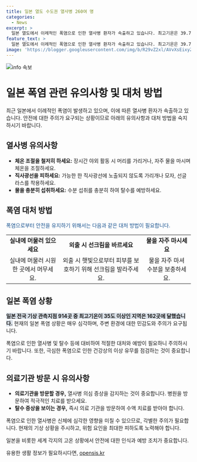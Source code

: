 ```yaml
---
title: 일본 열도 수도권 열사병 260여 명
categories:
  - News
excerpt: >
  일본 열도에서 이례적인 폭염으로 인한 열사병 환자가 속출하고 있습니다. 최고기온은 39.7도에 이르러 도쿄 도심에서도 55명이 열사병 의심 증상으로 병원에 이송됐습니다. 전국 기상 관측지점 중 35도 이상을 기록한 지역은 162곳으로, 현재 상황에 대한 우려가 높아지고 있습니다.
feature_text: >
  일본 열도에서 이례적인 폭염으로 인한 열사병 환자가 속출하고 있습니다. 최고기온은 39.7도에 이르러 도쿄 도심에서도 55명이 열사병 의심 증상으로 병원에 이송됐습니다. 전국 기상 관측지점 중 35도 이상을 기록한 지역은 162곳으로, 현재 상황에 대한 우려가 높아지고 있습니다.
image: 'https://blogger.googleusercontent.com/img/b/R29vZ2xl/AVvXsEixyZcFfHzMRdzZMjFBmAUKJYCLCGyLL1o632UiGVXcaFdKo_bkvkuCioo0uUKlGfBVcT3P84aROyZIXSBEx3Aw5nCQ3pTgDom1WDC4m8eifvWiAmWEEVb4x6G_l8C0QH225ldMjyaFvpxGEBGNO37VmDTDMHGhJPq73UglMfDca1-0aw/s1600/blogspot.png'
---
```


<p><img src="https://blogger.googleusercontent.com/img/b/R29vZ2xl/AVvXsEixyZcFfHzMRdzZMjFBmAUKJYCLCGyLL1o632UiGVXcaFdKo_bkvkuCioo0uUKlGfBVcT3P84aROyZIXSBEx3Aw5nCQ3pTgDom1WDC4m8eifvWiAmWEEVb4x6G_l8C0QH225ldMjyaFvpxGEBGNO37VmDTDMHGhJPq73UglMfDca1-0aw/s1600/blogspot.png" alt="info 속보" /></p>

<h1>일본 폭염 관련 유의사항 및 대처 방법</h1>

<p data-ke-size="size16">최근 일본에서 이례적인 폭염이 발생하고 있으며, 이에 따른 열사병 환자가 속출하고 있습니다. 안전에 대한 주의가 요구되는 상황이므로 아래의 유의사항과 대처 방법을 숙지하시기 바랍니다.</p>

<h2 data-ke-size="size26">열사병 유의사항</h2>

<ul>
  <li><b>체온 조절을 철저히 하세요:</b> 장시간 야외 활동 시 머리를 가리거나, 자주 물을 마시며 체온을 조절하세요.</li>
  <li><b>직사광선을 피하세요:</b> 가능한 한 직사광선에 노출되지 않도록 가리개나 모자, 선글라스를 착용하세요.</li>
  <li><b>물을 충분히 섭취하세요:</b> 수분 섭취를 충분히 하여 탈수를 예방하세요.</li>
</ul>

<h2 data-ke-size="size26">폭염 대처 방법</h2>

<p data-ke-size="size16"><span style="color: #1a5490;">폭염으로부터 안전을 유지하기 위해서는 다음과 같은 대처 방법이 필요합니다.</span></p>

<table>
  <tr>
    <td style="text-align: center; height: 17px;"><b>실내에 머물러 있으세요</b></td>
    <td style="text-align: center; height: 17px;"><b>외출 시 선크림을 바르세요</b></td>
    <td style="text-align: center; height: 17px;"><b>물을 자주 마시세요</b></td>
  </tr>
  <tr>
    <td style="text-align: center; height: 17px;">실내에 머물러 시원한 곳에서 머무세요.</td>
    <td style="text-align: center; height: 17px;">외출 시 햇빛으로부터 피부를 보호하기 위해 선크림을 발라주세요.</td>
    <td style="text-align: center; height: 17px;">물을 자주 마셔 수분을 보충하세요.</td>
  </tr>
</table>

<h2 data-ke-size="size26">일본 폭염 상황</h2>

<p data-ke-size="size16"><b><span style="background-color: #21538527;">일본 전국 기상 관측지점 914곳 중 최고기온이 35도 이상인 지역은 162곳에 달했습니다.</span></b> 현재의 일본 폭염 상황은 매우 심각하며, 주변 환경에 대한 민감도와 주의가 요구됩니다.</p>

<p data-ke-size="size16">폭염으로 인한 열사병 및 탈수 등에 대비하여 적절한 대처와 예방이 필요하니 주의하시기 바랍니다. 또한, 극심한 폭염으로 인한 건강상의 이상 유무를 점검하는 것이 중요합니다.</p>

<h2 data-ke-size="size26">의료기관 방문 시 유의사항</h2>

<ul>
  <li><b>의료기관을 방문할 경우,</b> 열사병 의심 증상을 감지하는 것이 중요합니다. 병원을 방문하여 적극적인 치료를 받으세요.</li>
  <li><b>탈수 증상을 보이는 경우,</b> 즉시 의료 기관을 방문하여 수액 치료를 받아야 합니다.</li>
</ul>

<p data-ke-size="size16">폭염으로 인한 열사병은 신체에 심각한 영향을 미칠 수 있으므로, 각별한 주의가 필요합니다. 현재의 기상 상황을 주시하고, 위험 요인을 최대한 피하도록 노력해야 합니다.</p>

<p data-ke-size="size16">일본을 비롯한 세계 각지의 고온 상황에서 안전에 대한 인식과 예방 조치가 중요합니다.</p>
유용한 생활 정보가 필요하시다면, <a href="https://opensis.kr" rel="dofollow">opensis.kr</a>


